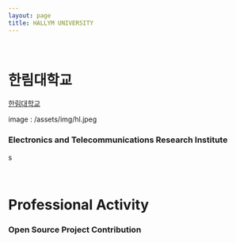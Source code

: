 ```yaml
---
layout: page
title: HALLYM UNIVERSITY
---
```


<br/>


# 한림대학교
[한림대학교](https://www.hallym.ac.kr)
	
image : /assets/img/hl.jpeg

### Electronics and Telecommunications Research Institute
s

<br/>

# Professional Activity

### Open Source Project Contribution


### 

### 

###

### 


<br/>


